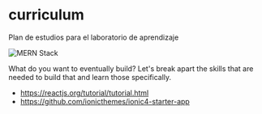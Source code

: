 # curriculum
Plan de estudios para el laboratorio de aprendizaje

![MERN Stack](https://webassets.mongodb.com/_com_assets/cms/MERN_Stack-g2t2atpx2n.png)

What do you want to eventually build?  Let's break apart the skills that are needed to build that and learn those specifically.

* https://reactjs.org/tutorial/tutorial.html
* https://github.com/ionicthemes/ionic4-starter-app
